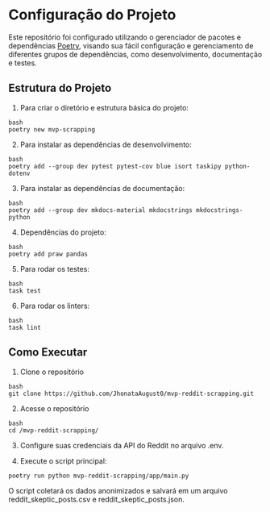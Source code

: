 # Configuração do Projeto

Este repositório foi configurado utilizando o gerenciador de pacotes e dependências [Poetry](https://python-poetry.org), visando sua fácil configuração e gerenciamento de diferentes grupos de dependências, como desenvolvimento, documentação e testes.

## Estrutura do Projeto

1. Para criar o diretório e estrutura básica do projeto:
  ```
  bash
  poetry new mvp-scrapping
  ```

2. Para instalar as dependências de desenvolvimento:
  ```
  bash
  poetry add --group dev pytest pytest-cov blue isort taskipy python-dotenv
  ```

3. Para instalar as dependências de documentação:
  ```
  bash
  poetry add --group dev mkdocs-material mkdocstrings mkdocstrings-python
  ```

4. Dependências do projeto:
  ```
  bash
  poetry add praw pandas
  ```

5. Para rodar os testes:
  ```
  bash
  task test
  ```

6. Para rodar os linters:
  ```
  bash
  task lint
  ```

## Como Executar
1. Clone o repositório
```
bash 
git clone https://github.com/JhonataAugust0/mvp-reddit-scrapping.git
```

2. Acesse o repositório
```
bash 
cd /mvp-reddit-scrapping/
```

3. Configure suas credenciais da API do Reddit no arquivo .env.

2. Execute o script principal:
```bash
poetry run python mvp-reddit-scrapping/app/main.py
```
O script coletará os dados anonimizados e salvará em um arquivo reddit_skeptic_posts.csv e reddit_skeptic_posts.json.